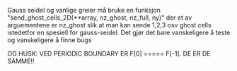 Gauss seidel og vanlige greier må bruke en funksjon "send_ghost_cells_2D(**array, nz_ghost, nz_full, ny)" der et av arguementene er nz_ghost slik at man kan sende 1,2,3 osv ghost cells istedetfor en spesiell for gauss-seidel. Det gjør det bare vanskeligere å teste og vanskeligere å finne bugs


OG HUSK: VED PERIODIC BOUNDARY ER F[0] ===== F[-1]. DE ER DE SAMME!!
